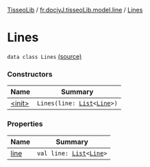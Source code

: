 [TisseoLib](../../index.md) / [fr.docjyJ.tisseoLib.model.line](../index.md) / [Lines](./index.md)

# Lines

`data class Lines` [(source)](https://github.com/docjyJ/TisseoLib/tree/master/src/main/kotlin/fr/docjyJ/tisseoLib/model/line/Lines.kt#L3)

### Constructors

| Name | Summary |
|---|---|
| [&lt;init&gt;](-init-.md) | `Lines(line: `[`List`](https://kotlinlang.org/api/latest/jvm/stdlib/kotlin.collections/-list/index.html)`<`[`Line`](../-line/index.md)`>)` |

### Properties

| Name | Summary |
|---|---|
| [line](line.md) | `val line: `[`List`](https://kotlinlang.org/api/latest/jvm/stdlib/kotlin.collections/-list/index.html)`<`[`Line`](../-line/index.md)`>` |
